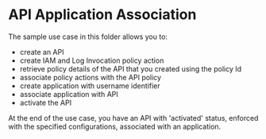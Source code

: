 # API Application Association

The sample use case in this folder allows you to:
- create an API
- create IAM and Log Invocation policy action
- retrieve policy details of the API that you created using the policy Id
- associate policy actions with the API policy
- create application with username identifier
- associate application with API
- activate the API

At the end of the use case, you have an API with 'activated' status, enforced with the specified configurations, associated with an application.